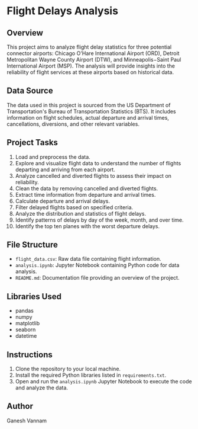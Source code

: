# Flight Delays Analysis

## Overview
This project aims to analyze flight delay statistics for three potential connector airports: Chicago O'Hare International Airport (ORD), Detroit Metropolitan Wayne County Airport (DTW), and Minneapolis−Saint Paul International Airport (MSP). The analysis will provide insights into the reliability of flight services at these airports based on historical data.

## Data Source
The data used in this project is sourced from the US Department of Transportation's Bureau of Transportation Statistics (BTS). It includes information on flight schedules, actual departure and arrival times, cancellations, diversions, and other relevant variables.

## Project Tasks
1. Load and preprocess the data.
2. Explore and visualize flight data to understand the number of flights departing and arriving from each airport.
3. Analyze cancelled and diverted flights to assess their impact on reliability.
4. Clean the data by removing cancelled and diverted flights.
5. Extract time information from departure and arrival times.
6. Calculate departure and arrival delays.
7. Filter delayed flights based on specified criteria.
8. Analyze the distribution and statistics of flight delays.
9. Identify patterns of delays by day of the week, month, and over time.
10. Identify the top ten planes with the worst departure delays.

## File Structure
- `flight_data.csv`: Raw data file containing flight information.
- `analysis.ipynb`: Jupyter Notebook containing Python code for data analysis.
- `README.md`: Documentation file providing an overview of the project.

## Libraries Used
- pandas
- numpy
- matplotlib
- seaborn
- datetime

## Instructions
1. Clone the repository to your local machine.
2. Install the required Python libraries listed in `requirements.txt`.
3. Open and run the `analysis.ipynb` Jupyter Notebook to execute the code and analyze the data.

## Author 
Ganesh Vannam
